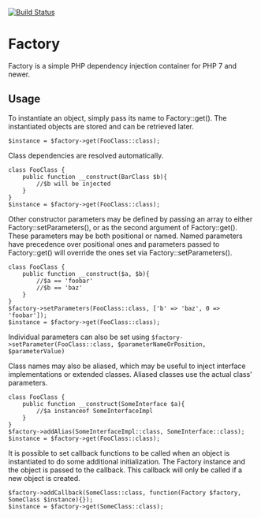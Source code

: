 [![Build Status](https://travis-ci.org/bugadani/Factory.svg?branch=master)](https://travis-ci.org/bugadani/Factory)

Factory
========

Factory is a simple PHP dependency injection container for PHP 7 and newer.

Usage
--------

To instantiate an object, simply pass its name to Factory::get(). The instantiated objects are stored and can be retrieved later.

    $instance = $factory->get(FooClass::class);

Class dependencies are resolved automatically.

    class FooClass {
        public function __construct(BarClass $b){
            //$b will be injected
        }
    }
    $instance = $factory->get(FooClass::class);

Other constructor parameters may be defined by passing an array to either Factory::setParameters(), or as the second argument of Factory::get().
These parameters may be both positional or named. Named parameters have precedence over positional ones and parameters passed to Factory::get() will
override the ones set via Factory::setParameters().

    class FooClass {
        public function __construct($a, $b){
            //$a == 'foobar'
            //$b == 'baz'
        }
    }
    $factory->setParameters(FooClass::class, ['b' => 'baz', 0 => 'foobar']);
    $instance = $factory->get(FooClass::class);

Individual parameters can also be set using `$factory->setParameter(FooClass::class, $parameterNameOrPosition, $parameterValue)`

Class names may also be aliased, which may be useful to inject interface implementations or extended classes.
Aliased classes use the actual class' parameters.

    class FooClass {
        public function __construct(SomeInterface $a){
            //$a instanceof SomeInterfaceImpl
        }
    }
    $factory->addAlias(SomeInterfaceImpl::class, SomeInterface::class);
    $instance = $factory->get(FooClass::class);

It is possible to set callback functions to be called when an object is instantiated to do some additional initialization.
The Factory instance and the object is passed to the callback. This callback will only be called if a new object is created.

    $factory->addCallback(SomeClass::class, function(Factory $factory, SomeClass $instance){});
    $instance = $factory->get(SomeClass::class);